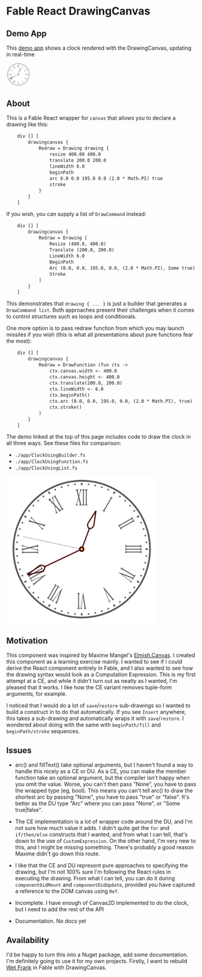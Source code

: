 # Fable React DrawingCanvas

## Demo App

This [demo app](https://davedawkins.github.io/Fable.React.DrawingCanvas/) shows a clock rendered with the DrawingCanvas, updating in real-time

<img src="./demo.png" width="64">

## About

This is a Fable React wrapper for `canvas` that allows you to declare a drawing like this:

```
    div [] [
        drawingcanvas {
            Redraw = Drawing drawing {
                resize 400.00 400.0
                translate 200.0 200.0
                lineWidth 6.0
                beginPath
                arc 0.0 0.0 195.0 0.0 (2.0 * Math.PI) true
                stroke
            }
        }
    ]
```

If you wish, you can supply a list of `DrawCommand` instead:

```
    div [] [
        drawingcanvas {
            Redraw = Drawing [
                Resize (400.0, 400.0)
                Translate (200.0, 200.0)
                LineWidth 6.0
                BeginPath
                Arc (0.0, 0.0, 195.0, 0.0, (2.0 * Math.PI), Some true)
                Stroke
            ]
        }
    ]
```

This demonstrates that `drawing { ... }` is just a builder that generates a `DrawCommand list`. Both approaches present their
challenges when it comes to control structures such as loops and conditionals.

One more option is to pass redraw function from which you may launch missiles if you wish (this is what all presentations about pure functions fear the most):

```
    div [] [
        drawingcanvas {
            Redraw = DrawFunction (fun ctx ->
                ctx.canvas.width <- 400.0
                ctx.canvas.height <- 400.0
                ctx.translate(200.0, 200.0)
                ctx.lineWidth <- 6.0
                ctx.beginPath()
                ctx.arc (0.0, 0.0, 195.0, 0.0, (2.0 * Math.PI), true)
                ctx.stroke()
            )
        }
    ]
```

The demo linked at the top of this page includes code to draw the clock in all three ways. See these files for comparison:

- `./app/ClockUsingBuilder.fs`
- `./app/ClockUsingFunction.fs`
- `./app/ClockUsingList.fs`

<img src="./demo.png" width="400">

## Motivation

This component was inspired by Maxime Mangel's [Elmish.Canvas](https://github.com/MangelMaxime/Elmish.Canvas). I created this component as a learning exercise mainly. I wanted to see if I could derive the React component entirely in Fable, and I also wanted to see how the drawing syntax would look as a Computation Expression. This is my first attempt at a CE, and while it didn't turn out as neatly as I wanted, I'm pleased that it works. I like how the CE variant removes tuple-form arguments, for example. 

I noticed that I would do a lot of `save`/`restore` sub-drawings so I wanted to build a construct in to do that automatically. If you see `Insert` anywhere, this takes a sub-drawing and automatically wraps it with `save`/`restore`. I wondered about doing with the same with `beginPath/fill` and `beginPath/stroke` sequences.

## Issues

- arc() and fillText() take optional arguments, but I haven't found a way to handle this nicely as a CE or DU. As a CE, you can make the member function take an optional argument, but the compiler isn't happy when you omit the value. Worse, you can't then pass "None", you have to pass the wrapped type (eg, bool). This means you can't tell arc() to draw the shortest arc by passing "None", you have to pass "true" or "false". It's better as the DU type "Arc" where you can pass "None", or "Some true|false".

- The CE implementation is a lot of wrapper code around the DU, and I'm not sure how much value it adds. I didn't quite get the `for` and `if/then/else` constructs that I wanted, and from what I can tell, that's down to the use of `CustomExpression`. On the other hand, I'm very new to this, and I might be missing something. There's probably a good reason Maxime didn't go down this route.

- I like that the CE and DU represent pure approaches to specifying the drawing, but I'm not 100% sure I'm following the React rules in executing the drawing. From what I can tell, you can do it during `componentDidMount` and `componentDidUpdate`, provided you have captured a reference to the DOM canvas using `Ref`.

- Incomplete. I have enough of Canvas2D implemented to do the clock, but I need to add the rest of the API

- Documentation. No docs yet

## Availability

I'd be happy to turn this into a Nuget package, add some documentation. I'm definitely going to use it for my own projects. Firstly, I want to rebuild [Wet Frank](http://www.wetfrank.com) in Fable with DrawingCanvas.



